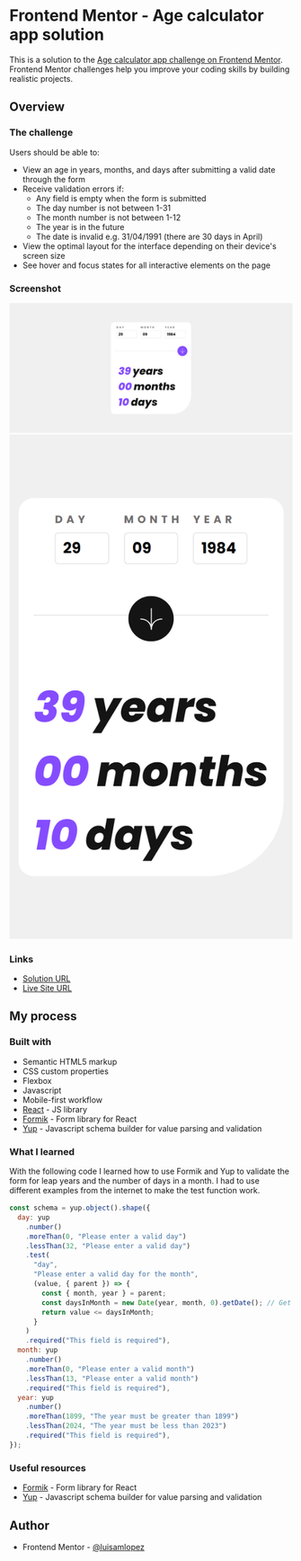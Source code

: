 # Frontend Mentor - Age calculator app solution

This is a solution to the [Age calculator app challenge on Frontend Mentor](https://www.frontendmentor.io/challenges/age-calculator-app-dF9DFFpj-Q). Frontend Mentor challenges help you improve your coding skills by building realistic projects. 

## Overview

### The challenge

Users should be able to:

- View an age in years, months, and days after submitting a valid date through the form
- Receive validation errors if:
  - Any field is empty when the form is submitted
  - The day number is not between 1-31
  - The month number is not between 1-12
  - The year is in the future
  - The date is invalid e.g. 31/04/1991 (there are 30 days in April)
- View the optimal layout for the interface depending on their device's screen size
- See hover and focus states for all interactive elements on the page

### Screenshot

![Desktop](./screenshots/Desktop.png)
![Mobile](./screenshots/Phone.png)

### Links

- [Solution URL](https://github.com/luisamlopez/age-calculator-app)
- [Live Site URL](luisamlopezg-age-calculator-app.netlify.app)
## My process

### Built with

- Semantic HTML5 markup
- CSS custom properties
- Flexbox
- Javascript
- Mobile-first workflow
- [React](https://reactjs.org/) - JS library
- [Formik](https://formik.org/) - Form library for React 
- [Yup](https://www.npmjs.com/package/yup) - Javascript schema builder for value parsing and validation

### What I learned

With the following code I learned how to use Formik and Yup to validate the form for leap years and the number of days in a month. I had to use different examples from the internet to make the test function work. 

```js
const schema = yup.object().shape({
  day: yup
    .number()
    .moreThan(0, "Please enter a valid day")
    .lessThan(32, "Please enter a valid day")
    .test(
      "day",
      "Please enter a valid day for the month",
      (value, { parent }) => {
        const { month, year } = parent;
        const daysInMonth = new Date(year, month, 0).getDate(); // Get the number of days in the selected month
        return value <= daysInMonth;
      }
    )
    .required("This field is required"),
  month: yup
    .number()
    .moreThan(0, "Please enter a valid month")
    .lessThan(13, "Please enter a valid month")
    .required("This field is required"),
  year: yup
    .number()
    .moreThan(1899, "The year must be greater than 1899")
    .lessThan(2024, "The year must be less than 2023")
    .required("This field is required"),
});
```

### Useful resources

- [Formik](https://formik.org/docs) - Form library for React 
- [Yup](https://www.npmjs.com/package/yup#getting-started) - Javascript schema builder for value parsing and validation 

## Author

- Frontend Mentor - [@luisamlopez](https://www.frontendmentor.io/profile/luisamlopez)
